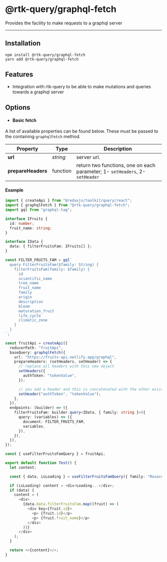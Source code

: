 # @rtk-query/graphql-fetch

Provides the facility to make requests to a graphql server

---

## Installation

```
npm install @rtk-query/graphql-fetch
yarn add @rtk-query/graphql-fetch
```

## Features

- Integration with rtk-query to be able to make mutations and queries towards a graphql server

## Options

- #### Basic fetch

A list of available properties can be found below. These must be passed to the containing `graphqlFetch` method.

| Property           | Type     | Description                                                                  |
| ------------------ | -------- | ---------------------------------------------------------------------------- |
| **url**            | _string_ | server url.                                                                  |
| **prepareHeaders** | function | return two functions, one on each parameter; 1- `setHeaders`, 2- `setHeader` |

#### Example

```typescript
import { createApi } from "@reduxjs/toolkit/query/react";
import { graphqlFetch } from "@rtk-query/graphql-fetch";
import gql from "graphql-tag";

interface IFruits {
  id: number;
  fruit_name: string;
}

interface IData {
  data: { filterFruitsFam: IFruits[] };
}

const FILTER_FRUITS_FAM = gql`
  query FilterFruitsFam($family: String) {
    filterFruitsFam(family: $family) {
      id
      scientific_name
      tree_name
      fruit_name
      family
      origin
      description
      bloom
      maturation_fruit
      life_cycle
      climatic_zone
    }
  }
`;

const fruitApi = createApi({
  reducerPath: "fruitApi",
  baseQuery: graphqlFetch({
    url: "https://fruits-api.netlify.app/graphql",
    prepareHeaders: (setHeaders, setHeader) => {
      // replace all headers with this new object
      setHeaders({
        authToken: "tokenValue",
      });

      // you add a header and this is concatenated with the other existing headers
      setHeader("authToken", "tokenValue");
    },
  }),
  endpoints: (builder) => ({
    filterFruitsFam: builder.query<IData, { family: string }>({
      query: (variables) => ({
        document: FILTER_FRUITS_FAM,
        variables,
      }),
    }),
  }),
});

const { useFilterFruitsFamQuery } = fruitApi;

export default function Test() {
  let content;

  const { data, isLoading } = useFilterFruitsFamQuery({ family: "Rosaceae" });

  if (isLoading) content = <div>Loading...</div>;
  if (data) {
    content = (
      <div>
        {data.data.filterFruitsFam.map((fruit) => (
          <div key={fruit.id}>
            <p> {fruit.id}</p>
            <p> {fruit.fruit_name}</p>
          </div>
        ))}
      </div>
    );
  }

  return <>{content}</>;
}
```
